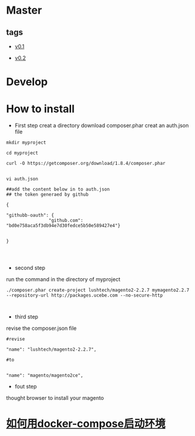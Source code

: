 # Master

## tags

* [v0.1](/contents/v0_1.md)

* [v0.2](/contents/v0_2.md)


# Develop

# How to install

* First step
creat a directory
download composer.phar 
creat an auth.json file

```
mkdir myproject  

cd myproject

curl -O https://getcomposer.org/download/1.8.4/composer.phar


vi auth.json

##add the content below in to auth.json
## the token generaed by github

{

"githubb-oauth": {
                "github.com": "bd0e758aca5f3db94e7d30fedce5b50e589427e4"}


}




```


* second step

run the command  in the directory of myproject

```
./composer.phar create-project lushtech/magento2-2.2.7 mymagento2.2.7 --repository-url http://packages.ucebe.com --no-secure-http



```






* third step

revise the composer.json file


```
#revise 

"name": "lushtech/magento2-2.2.7",

#to


"name": "magento/magento2ce",

```
* fout step


thought browser to install your magento

# [如何用docker-compose启动环境](contents/use-docker-compose.md)
